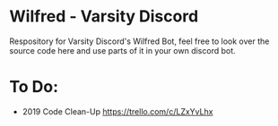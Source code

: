 # Wilfred - Varsity Discord
Respository for Varsity Discord's Wilfred Bot, feel free to look over the source code here and use parts of it in your own discord bot.

# To Do:
- 2019 Code Clean-Up https://trello.com/c/LZxYvLhx



